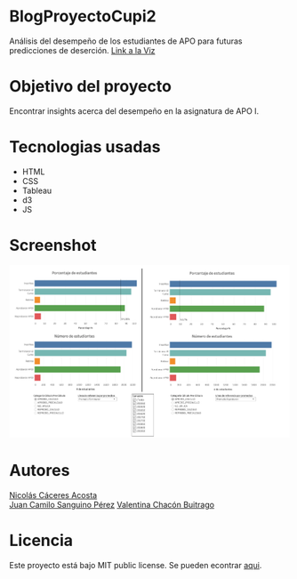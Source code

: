 # BlogProyectoCupi2
Análisis del desempeño de los estudiantes de APO para futuras predicciones de deserción.
[Link a la Viz](https://jcsanguino10.github.io/entregaFinal/notasicfes.html)
# Objetivo del proyecto
Encontrar insights acerca del desempeño en la asignatura de APO I.
# Tecnologias usadas
* HTML
* CSS
* Tableau
* d3
* JS
# Screenshot
![Screenshot Pag Web](https://raw.githubusercontent.com/nacaceres/CriticaVisualizacion/master/APOVIZ.png)
# Autores
[Nicolás Cáceres Acosta](https://github.com/nacaceres)   
[Juan Camilo Sanguino Pérez](https://github.com/jcsanguino10) 
[Valentina Chacón Buitrago](https://github.com/ValentinaChaconBuitrago) 
# Licencia
Este proyecto está bajo MIT public license. Se pueden econtrar [aqui](https://github.com/nacaceres/barranquilla_comparendos/blob/master/LICENSE).
